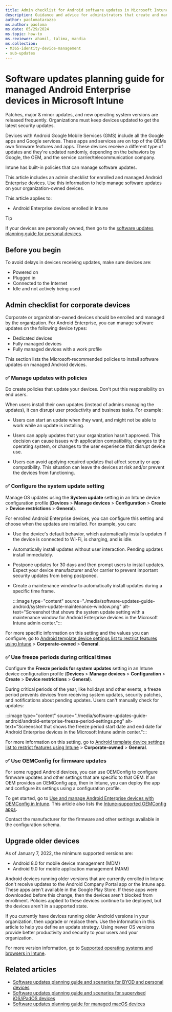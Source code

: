 ```yaml
---
title: Admin checklist for Android software updates in Microsoft Intune
description: Guidance and advice for administrators that create and manage software updated for Android devices using Microsoft Intune. See tasks and settings that can manage updates on corporate owned Android Enterprise devices.
author: paolomatarazzo
ms.author: paoloma
ms.date: 05/29/2024
ms.topic: how-to
ms.reviewer: ahamil, talima, mandia
ms.collection:
- M365-identity-device-management
- sub-updates
---
```


# Software updates planning guide for managed Android Enterprise devices in Microsoft Intune

Patches, major & minor updates, and new operating system versions are released frequently. Organizations must keep devices updated to get the latest security updates.

Devices with Android Google Mobile Services (GMS) include all the Google apps and Google services. These apps and services are on top of the OEMs own firmware features and apps. These devices receive a different type of updates and they're updated randomly, depending on the behaviors by Google, the OEM, and the service carrier/telecommunication company.

Intune has built-in policies that can manage software updates.

This article includes an admin checklist for enrolled and managed Android Enterprise devices. Use this information to help manage software updates on your organization-owned devices.

This article applies to:

- Android Enterprise devices enrolled in Intune

> [!TIP]
> If your devices are personally owned, then go to the [software updates planning guide for personal devices](software-updates-guide-personal-byod.md).

## Before you begin

To avoid delays in devices receiving updates, make sure devices are:

- Powered on
- Plugged in
- Connected to the Internet
- Idle and not actively being used

## Admin checklist for corporate devices

Corporate or organization-owned devices should be enrolled and managed by the organization. For Android Enterprise, you can manage software updates on the following device types:

- Dedicated devices
- Fully managed devices
- Fully managed devices with a work profile

This section lists the Microsoft-recommended policies to install software updates on managed Android devices.

### ✅ Manage updates with policies

Do create policies that update your devices. Don't put this responsibility on end users.

When users install their own updates (instead of admins managing the updates), it can disrupt user productivity and business tasks. For example:

- Users can start an update when they want, and might not be able to work while an update is installing.

- Users can apply updates that your organization hasn't approved. This decision can cause issues with application compatibility, changes to the operating system, or changes to the user experience that disrupt device use.

- Users can avoid applying required updates that affect security or app compatibility. This situation can leave the devices at risk and/or prevent the devices from functioning.

### ✅ Configure the system update setting

Manage OS updates using the **System update** setting in an Intune device configuration profile (**Devices** > **Manage devices** > **Configuration** > **Create** > **Device restrictions** > **General**).

For enrolled Android Enterprise devices, you can configure this setting and choose when the updates are installed. For example, you can:

- Use the device's default behavior, which automatically installs updates if the device is connected to Wi-Fi, is charging, and is idle.
- Automatically install updates without user interaction. Pending updates install immediately.
- Postpone updates for 30 days and then prompt users to install updates. Expect your device manufacturer and/or carrier to prevent important security updates from being postponed.
- Create a maintenance window to automatically install updates during a specific time frame.

  :::image type="content" source="./media/software-updates-guide-android/system-update-maintenance-window.png" alt-text="Screenshot that shows the system update setting with a maintenance window for Android Enterprise devices in the Microsoft Intune admin center.":::

For more specific information on this setting and the values you can configure, go to [Android template device settings list to restrict features using Intune](../configuration/device-restrictions-android-for-work.md) > **Corporate-owned** > **General**.

### ✅ Use freeze periods during critical times

Configure the **Freeze periods for system updates** setting in an Intune device configuration profile (**Devices** > **Manage devices** > **Configuration** > **Create** > **Device restrictions** > **General**).

During critical periods of the year, like holidays and other events, a freeze period prevents devices from receiving system updates, security patches, and notifications about pending updates. Users can't manually check for updates:

:::image type="content" source="./media/software-updates-guide-android/android-enterprise-freeze-period-settings.png" alt-text="Screenshot that shows the freeze period start date and end date for Android Enterprise devices in the Microsoft Intune admin center.":::

For more information on this setting, go to [Android template device settings list to restrict features using Intune](../configuration/device-restrictions-android-for-work.md) > **Corporate-owned** > **General**.

### ✅ Use OEMConfig for firmware updates

For some rugged Android devices, you can use OEMConfig to configure firmware updates and other settings that are specific to that OEM. If an OEM provides an OEMConfig app, then in Intune, you can deploy the app and configure its settings using a configuration profile.

To get started, go to [Use and manage Android Enterprise devices with OEMConfig in Intune](../configuration/android-oem-configuration-overview.md). This article also lists the [Intune-supported OEMConfig apps](../configuration/android-oem-configuration-overview.md#supported-oemconfig-apps).

Contact the manufacturer for the firmware and other settings available in the configuration schema.

## Upgrade older devices

As of January 7, 2022, the minimum supported versions are:

- Android 8.0 for mobile device management (MDM)
- Android 9.0 for mobile application management (MAM)

Android devices running older versions that are currently enrolled in Intune don't receive updates to the Android Company Portal app or the Intune app. These apps aren't available in the Google Play Store. If these apps were downloaded before this change, then the devices aren't blocked from enrollment. Policies applied to these devices continue to be deployed, but the devices aren't in a supported state.

If you currently have devices running older Android versions in your organization, then upgrade or replace them. Use the information in this article to help you define an update strategy. Using newer OS versions provide better productivity and security to your users and your organization.

For more version information, go to [Supported operating systems and browsers in Intune](../fundamentals/supported-devices-browsers.md).

## Related articles

- [Software updates planning guide and scenarios for BYOD and personal devices](software-updates-guide-personal-byod.md)
- [Software updates planning guide and scenarios for supervised iOS/iPadOS devices](software-updates-guide-ios-ipados.md)
- [Software updates planning guide for managed macOS devices](software-updates-guide-macos.md)
